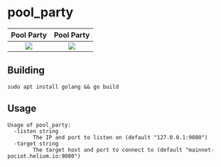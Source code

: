 # pool_party

   Pool Party          |  Pool Party
:-------------------------:|:-------------------------:
![](https://i.imgur.com/ty2p7hZ.gif)  |  ![](https://media.giphy.com/media/41x8Gui7T1hEsZ0vSF/giphy-downsized-large.gif)

## Building
```
sudo apt install golang && go build
```

## Usage
```
Usage of pool_party:
  -listen string
        The IP and port to listen on (default "127.0.0.1:9080")
  -target string
        The target host and port to connect to (default "mainnet-pociot.helium.io:9080")
```
